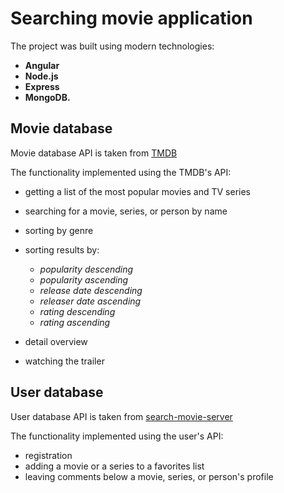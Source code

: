 # Searching movie application

The project was built using modern technologies: 
- **Angular**
- **Node.js**
- **Express**
- **MongoDB.**

## Movie database

Movie database API is taken from [TMDB](https://developers.themoviedb.org/3/getting-started/introduction)

The functionality implemented using the TMDB's API:

- getting a list of the most popular movies and TV series
- searching for a movie, series, or person by name
- sorting by genre
- sorting results by:

  - *popularity descending*
  - *popularity ascending*
  - *release date descending*
  - *releaser date ascending*
  - *rating descending*
  - *rating ascending*

- detail overview
- watching the trailer

## User database

User database API is taken from [search-movie-server](https://github.com/alexanderkabanov3/search-movie-server)

The functionality implemented using the user's API:

- registration
- adding a movie or a series to a favorites list
- leaving comments below a movie, series, or person's profile
